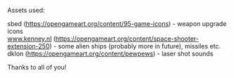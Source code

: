 Assets used:

sbed (https://opengameart.org/content/95-game-icons) - weapon upgrade icons  
www.kenney.nl (https://opengameart.org/content/space-shooter-extension-250) - some alien ships (probably more in future), missiles etc.  
dklon (https://opengameart.org/content/pewpews) - laser shot sounds  

Thanks to all of you!
